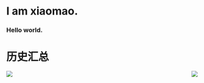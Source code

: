 <!--
**xiaomao-97/xiaomao-97** is a ✨ _special_ ✨ repository because its `README.md` (this file) appears on your GitHub profile.

Here are some ideas to get you started:

- 🔭 I’m currently working on ...
- 🌱 I’m currently learning ...
- 👯 I’m looking to collaborate on ...
- 🤔 I’m looking for help with ...
- 💬 Ask me about ...
- 📫 How to reach me: ...
- 😄 Pronouns: ...
- ⚡ Fun fact: ...
-->
# I am xiaomao.
### Hello world. 

# 历史汇总
<img align="left" src="https://github-readme-stats.vercel.app/api?username=xiaomao-97&include_all_commits=true&count_private-true&custom_title=xiaomao-97'%20GitHub%20Stats&line_height=30&show_icons=true&hide_border=true&bg_color=192133&title_color=efb752&icon_color=efb752&text_color=70bed9">
<img align="right" src="https://github-readme-stats.vercel.app/api/top-langs/?username=xiaomao-97">




